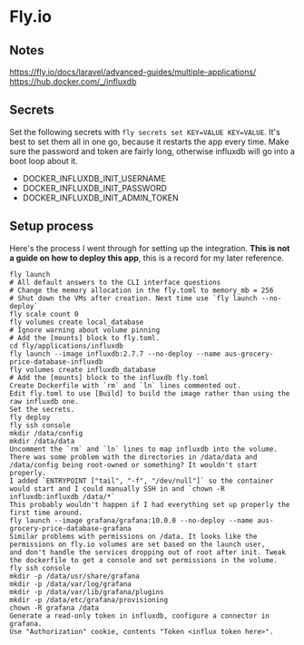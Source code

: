 # Fly.io

## Notes

https://fly.io/docs/laravel/advanced-guides/multiple-applications/
https://hub.docker.com/_/influxdb

## Secrets

Set the following secrets with `fly secrets set KEY=VALUE KEY=VALUE`. It's best to set them all in one go, because it restarts the app every time. Make sure the password and token are fairly long, otherwise influxdb will go into a boot loop about it.

* DOCKER_INFLUXDB_INIT_USERNAME
* DOCKER_INFLUXDB_INIT_PASSWORD
* DOCKER_INFLUXDB_INIT_ADMIN_TOKEN

## Setup process

Here's the process I went through for setting up the integration. **This is not a guide on how to deploy this app**, this is a record for my later reference.

    fly launch
    # All default answers to the CLI interface questions
    # Change the memory allocation in the fly.toml to memory_mb = 256
    # Shut down the VMs after creation. Next time use `fly launch --no-deploy`
    fly scale count 0
    fly volumes create local_database
    # Ignore warning about volume pinning
    # Add the [mounts] block to fly.toml.
    cd fly/applications/influxdb
    fly launch --image influxdb:2.7.7 --no-deploy --name aus-grocery-price-database-influxdb
    fly volumes create influxdb_database
    # Add the [mounts] block to the influxdb fly.toml
    Create Dockerfile with `rm` and `ln` lines commented out.
    Edit fly.toml to use [Build] to build the image rather than using the raw influxdb one.
    Set the secrets.
    fly deploy
    fly ssh console
    mkdir /data/config
    mkdir /data/data
    Uncomment the `rm` and `ln` lines to map influxdb into the volume.
    There was some problem with the directories in /data/data and /data/config being root-owned or something? It wouldn't start properly.
    I added `ENTRYPOINT ["tail", "-f", "/dev/null"]` so the container would start and I could manually SSH in and `chown -R influxdb:influxdb /data/*`
    This probably wouldn't happen if I had everything set up properly the first time around.
    fly launch --image grafana/grafana:10.0.0 --no-deploy --name aus-grocery-price-database-grafana
    Similar problems with permissions on /data. It looks like the permissions on fly.io volumes are set based on the launch user,
    and don't handle the services dropping out of root after init. Tweak the dockerfile to get a console and set permissions in the volume.
    fly ssh console
    mkdir -p /data/usr/share/grafana
    mkdir -p /data/var/log/grafana
    mkdir -p /data/var/lib/grafana/plugins
    mkdir -p /data/etc/grafana/provisioning
    chown -R grafana /data
    Generate a read-only token in influxdb, configure a connector in grafana.
    Use "Authorization" cookie, contents "Token <influx token here>".